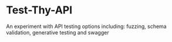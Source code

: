 # Test-Thy-API
An experiment with API testing options including: fuzzing, schema validation, generative testing and swagger
